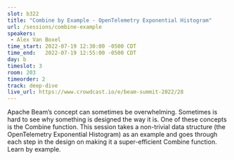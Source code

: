 ```yaml
---
slot: b322
title: "Combine by Example - OpenTelemetry Exponential Histogram"
url: /sessions/combine-example
speakers:
 - Alex Van Boxel
time_start: 2022-07-19 12:30:00 -0500 CDT
time_end:   2022-07-19 12:55:00 -0500 CDT
day: b
timeslot: 3
room: 203
timeorder: 2
track: deep-dive
live_url: https://www.crowdcast.io/e/beam-summit-2022/28
---
```


Apache Beam’s concept can sometimes be overwhelming. Sometimes is hard to see why something is designed the way it is. One of these concepts is the Combine function. This session takes a non-trivial data structure (the OpenTelemetry Exponential Histogram) as an example and goes through each step in the design on making it a super-efficient Combine function. Learn by example.